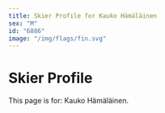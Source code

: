 ```yaml
---
title: Skier Profile for Kauko Hämäläinen
sex: "M"
id: "6886"
image: "/img/flags/fin.svg" 
---
```


# Skier Profile

This page is for: Kauko Hämäläinen.
    